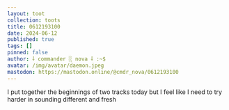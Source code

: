 ```yaml
---
layout: toot
collection: toots
title: 0612193100
date: 2024-06-12
published: true
tags: []
pinned: false
author: ⸸ commander ░ nova ⸸ :~$
avatar: /img/avatar/daemon.jpeg
mastodon: https://mastodon.online/@cmdr_nova/0612193100
---
```


I put together the beginnings of two tracks today but I feel like I need to try harder in sounding different and fresh
